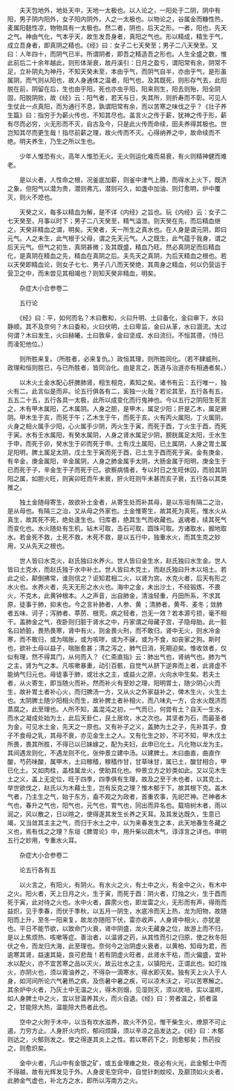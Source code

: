 <!-- { "loadSidebar": true } -->
　　夫天包地外，地处天中，天地一太极也。以人论之，一阳处于二阴，阴中有阳，男子阴内阳外，女子阳内阴外，人之一太极也。以物论之，谷属金而糠性热，麦属阳麸性凉，物物具有一太极也。然二者，阴也，后天之形。一者，阳也，先天之气。神由气化，气本乎天，故生发吾身者，真阳之气也。形以精成，精生于气，成立吾身者，即真阴之精也。《经》曰：女子二七天癸至；男子二八天癸至。又曰：人年四十，而阴气已半。所谓阴者，即吾之精造吾之形也。人生全盛之数，惟此前后二十余年越此，则形体渐衰，故丹溪引：日月之盈亏，谓阳常有余，阴常不足，立补阴丸为神丹，不知天癸未至，本由乎气，而阴气自半，亦由乎气，是形虽属阴，而气则从阳也，故人身通体之温者，阳气也，及其既死，则形存气去，此阳脱在前，阴留在后，生也由乎阳，死也亦虫乎阳，阳来则生，阳去则殆，阳全阴固，阳脱阴败，故《经》云：阳气者，若天与日，失其所，则折寿而不彰。可见人生仗此一点真阳，而为通行不息，孰谓阳常有余，而以苦寒之味伐之乎？《壮子养生篇》曰：指穷于为薪火传也，不知其尽也。盖言火之传于薪，犹神之传于形，薪有尽而必穷，火无形而不灭，自古及今，只是此火传而命续，田夫养得其极也。世岂知其尽而更生哉！指尽前薪之理，故火传而不灭。心得纳养之中，故命续而不绝。明夫养生，乃生之所以生也。

　　少年人惟恐有火，高年人惟恐无火。无火则运化难而易衰，有火则精神健而难老。

　　是以火者，人性命之根，况釜底加薪，则釜中津气上腾，而得水上火下，既济之象，但阳气以潜为贵，潜则弗亢，潜则可久，如盏中加油、则灯愈明，炉中覆灭，则火不熄也。

　　天癸之义，每多以精血为解，是不详《内经》之旨也。玩《内经》云：女子二七天癸至，月事以时下；男子二八天癸至，精气溢泄。则天癸在先，而后精血继之，天癸非精血之谓，明矣。天癸者，天一所生之真水也。在人身是谓元阴，即曰元气。人之未生，此气根于父母，谓之先天元气。人之既生，此气蕴于我身，谓之后天元气。但气之初生，真阴甚微；及其既盛，精血乃旺。然必真阴足而后精血化，是真阴在精血之先，精血在真阴之后。夫先天之真阴，为后天精血之根也。若以天癸即精血论，则女子七七、男子八八而天癸绝，其周身之精血，何以仍营运于营卫之中，而未尝见其相竭也？则知天癸非精血，明矣。

　　杂症大小合参卷二

　　五行论

　　《经》曰：平，如何而名？木曰敷和，火曰升明、土曰备化，金曰审下，水曰静顺。其不及奈何？木曰委和，火曰伏明，土曰卑监，金曰从革，水曰涸流。太过何谓？木曰发生，火曰赫曦，土曰敦阜，金曰坚成、水曰流衍。不恒其德，（恃已而凌犯他位。）

　　则所胜来复。（所胜者，必来复仇。）政恒其理，则所胜同化。（若不肆威刑，政理和恒则胜已，与已所胜者，皆同治化。由是言之，医道与治道亦有相通者矣。）

　　以木火土金水配心肝脾肺肾，相生相克，素知之矣。诸书有云：五行唯一，独火有二。此言似是而非。论五行俱各有二，奚独一火哉？若论其至，五行各有五，五五二十五，五行各具一太极，此所以成变化而行鬼神也。今以五行之阴阳生死言之，木有甲木属阳，乙木属阴。人身之胆，是甲木，属足少阳；肝是乙木，属足厥阴。甲木生于亥，而死于午；乙木生于午，而死于亥。火有丙火属阳，丁火属阴，火身之相火属手少阳，心火属手少阴，丙火生于寅，而死于酉，丁火生于酉，而死于寅。水有壬水属阳，有癸水属阴，人身之肾水属足少阴，膀胱属足太阳，壬水生于申，而死于卯，癸水生于卯而死于申。土有戊土属阳，已土属阴，人身之胃土属足阳明，脾土属足太阴，戊土生于寅而死于酉，已土生于酉而死于寅。金有庚金，有辛金，庚金属阳，辛金属阴，人身之肺金属手太阴，大肠金属于阳明，庚金生于已而死于子，辛金生于子而死于已。欲察病情者，专以时日之生旺休囚，而验其阴阳之属，如胆火旺，则寅卯旺而午未衰，肝火旺则午未甚而亥子衰，五行各以其类推之。

　　独土金随母寄生，故欲补土金者，从寄生处而补其母，是以东垣有隔二之治，是从母也。有隔三之治，又从母之外家也。土金惟寄生，故其死为真死，惟水火从真生，故其死不死，绝处逢生也。归库者，绝其生气而收藏也。返魂者，续其死气而变化也。水火随处有生机，钻木可取，击石可取，圆珠可取。方诸取水，掘地取水。若金死不救，土死不救，木死不救，是以五行中，独重水火，而其生克之妙用，又从先天之根也。

　　世人皆曰水克火，赵氏独曰水养火。世人皆曰金生水，赵氏独曰水生金。世人皆曰土克水，而赵氏独于水中补土。世人皆曰木克土，而赵氏独曰升木以培土。若此之论，颠倒拂常，谁则信之？讵知君相二火，以肾为宫。水克火者，后天有形之水火也。水养火者，先天无形之水火也。海中之金，未出沙土，不经锻炼、不畏火，不克木，此黄钟根本。人之声音，出自肺金，清浊轻重，丹田所系，不求其原，徒事于肺，抑末也。今之言补肺者，人参、黄 ；清肺者，黄芩、麦冬；敛肺者五味、诃子；泻肺者、葶苈、根壳。病之轻者，岂无一效？若本源亏损，毫不相干。盖肺金之气，夜卧则归脏于肾水之中，丹家谓之母藏子宫，子隐母胎。此一脏名曰娇脏，畏热畏寒，肾中有火，则金畏火刑，而不敢归，肾中无火，则水冷金寒，而不敢归，或为喘胀，或为咳哕，或为不寐，或为不食，如丧家之狗。斯时也，欲补土母以益子，喘胀愈甚；清之泻之，肺气日消，死期迫矣。惟收敛者，仅似有理，然不得其门，从何而入？《仁斋直指》云：肺出气也，肾纳气也。肺为气之主，肾为气之本。凡咳嗽暴重，动引百骸，自觉气从脐下逆奔而上者，此肾虚不能纳气归元也。毋徒事于肺，或壮水之主，或益火之原，火向水中生矣。若夫土者，从火寄生，即当随火而补。然而补火有至妙之理，阳明胃土，随少阴心火而生，故补胃土者补心火，而归脾汤一方，又从火之外家益补之，俾木生火，火生土也。太阴脾土随少阳相火而生，故补脾土者补相火，而八味丸一方，合水火既济而蒸腐之，此至理也。人所不知，盖混沌之初，一气而已，何尝有土？自天一生水，而水之凝成处始为土，此后天卦仁，艮土居坎，水之次也。其坚者为石，而最圣者为金，可见水土金，先天之一原也。又有补子之义，盖肺为土之子，先补其子，食子不食母之乳，其母不衰，亦见金生土之人。又有化生之妙，不可不知，甲木戊土所畏，畏其所胜，不得已以已妹嫁之，配为夫妇，此申已化土。凡化物以龙为主。其间遇龙则化，不遇龙则不化，张仲景立建中汤。以建脾土。木曰曲直，曲直作酸，芍药味酸，属甲木，土曰稼穑，稼穑作甘，甘草味甘，属已土，酸甘相合，甲已化土。又如肉桂，盖桂属龙火，使助其化也。仲景立方之妙类如此。又以见木生土之义，盖上无定位，旺于四季，四季俱有生理，故及之至于木也者，以其克土。举世欲伐之，赵氏以为木藉土生，岂有反克之理？惟木郁于下。故其根下克。盖木气者，乃主生之气，始于东方，盍不观之为政者，首重农事，先祀芒神。芒神者木气也，春升之气也，阳气也，元气也，胃气也，同出而异名也。载培树木者，雨以润之，风以散之，日以暄之，使得遂其发生长养之天耳。及其发达既久，生意已竭，又当敛其主主之气，而归于水土之中，以为来春发生之本，此天地春生冬藏之义也，焉有伐之之理？东垣《脾胃论》中，用升柴以疏木气，谆谆言之详也。申明五行之妙用，专重水火耳。

　　杂症大小合参卷二

　　论五行各有五

　　以火言之，有阳火，有阴火。有水火之火，有土中之火，有金中之火，有木中之火。阳火者，天上日月之火，生于寅，而死于酉：阴火者，灯烛之火，生于酉而死于寅，此对待之火也。水中火者，霹雳火也，即龙雷之火，无形而有声，得雨而益炽，见于季春，而伏于季秋，以五月一阴生，水底冷而天上热，龙为阳物，故随阳而上升，至冬一阳来复，故龙亦随阳下伏，雷亦收声，人身肾中相火，亦犹是也。平日不能节欲，以致命门火衰，肾中阴盛，龙火无藏身之位，故游上而不归，是以上焦烦热、咳嗽等症。善治者，以温肾之药，从其性而引之归原，使之秋冬阳伏之令，而龙归大海，此至理也。奈何今之治阴虚火衰者，以黄柏、知母为君，而逾寒其肾，益速其毙，良可悲哉！若有阴虚火旺者，此肾水干枯，而火偏盛，宜补水以配火，亦不宜苦寒之品以灭火，故云壮水之主，以镇阳光，正谓此也。如灯烛火，亦阴火也，须以膏油养之，不得杂一滴寒水，得水即灭矣。独有天上火入于人身，如河间所论六气暑热之病，及伤暑中暑之疾，可以凉木沃之，可以苦寒解之。其余炉中火者，乃灰土中无温之火，得木则烟，见湿则灭，须以炭培，实以温烬，如人身脾土中之火，宜以甘温养其火，而火自退。《经》曰：劳者温之，损者温之，甘能除大热，温能除大热者此也。

　　空中之火附于木中，以当有坎水滋养，故火不外见，惟干柴生火，燎原不可止遏，力穷方止。人身肝火内炽，郁闷烦躁，须以辛凉之品发达之。《经》曰：木郁则达之，火郁则发之。使之得遂其炎上之性。若以寒药下之，则愈郁矣；热药投之，则愈炽矣。

　　金中火者，凡山中有金银之矿，或五金埋瘗之处，夜必有火光，此金郁土中而不得越，故有光辉发见于外。人身皮毛空窍中，自觉针刺蚊咬，及巅顶如火炎者，此肺金气虚也，补北方之水，即所以泻南方之火。

